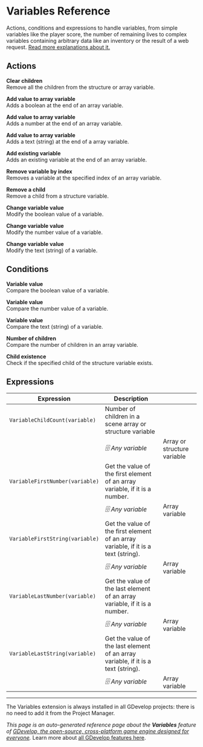 # Variables Reference

Actions, conditions and expressions to handle variables, from simple variables like the player score, the number of remaining lives to complex variables containing arbitrary data like an inventory or the result of a web request. [Read more explanations about it.](/gdevelop5/all-features/variables)

## Actions

**Clear children**  
Remove all the children from the structure or array variable.

**Add value to array variable**  
Adds a boolean at the end of an array variable.

**Add value to array variable**  
Adds a number at the end of an array variable.

**Add value to array variable**  
Adds a text (string) at the end of a array variable.

**Add existing variable**  
Adds an existing variable at the end of an array variable.

**Remove variable by index**  
Removes a variable at the specified index of an array variable.

**Remove a child**  
Remove a child from a structure variable.

**Change variable value**  
Modify the boolean value of a variable.

**Change variable value**  
Modify the number value of a variable.

**Change variable value**  
Modify the text (string) of a variable.

## Conditions

**Variable value**  
Compare the boolean value of a variable.

**Variable value**  
Compare the number value of a variable.

**Variable value**  
Compare the text (string) of a variable.

**Number of children**  
Compare the number of children in an array variable.

**Child existence**  
Check if the specified child of the structure variable exists.

## Expressions

| Expression | Description |  |
|-----|-----|-----|
| `VariableChildCount(variable)` | Number of children in a scene array or structure variable ||
| | _🗄️ Any variable_ | Array or structure variable |
| `VariableFirstNumber(variable)` | Get the value of the first element of an array variable, if it is a number. ||
| | _🗄️ Any variable_ | Array variable |
| `VariableFirstString(variable)` | Get the value of the first element of an array variable, if it is a text (string). ||
| | _🗄️ Any variable_ | Array variable |
| `VariableLastNumber(variable)` | Get the value of the last element of an array variable, if it is a number. ||
| | _🗄️ Any variable_ | Array variable |
| `VariableLastString(variable)` | Get the value of the last element of an array variable, if it is a text (string). ||
| | _🗄️ Any variable_ | Array variable |


---

The Variables extension is always installed in all GDevelop projects: there is no need to add it from the Project Manager.

*This page is an auto-generated reference page about the **Variables** feature of [GDevelop, the open-source, cross-platform game engine designed for everyone](https://gdevelop.io/).* Learn more about [all GDevelop features here](/gdevelop5/all-features).